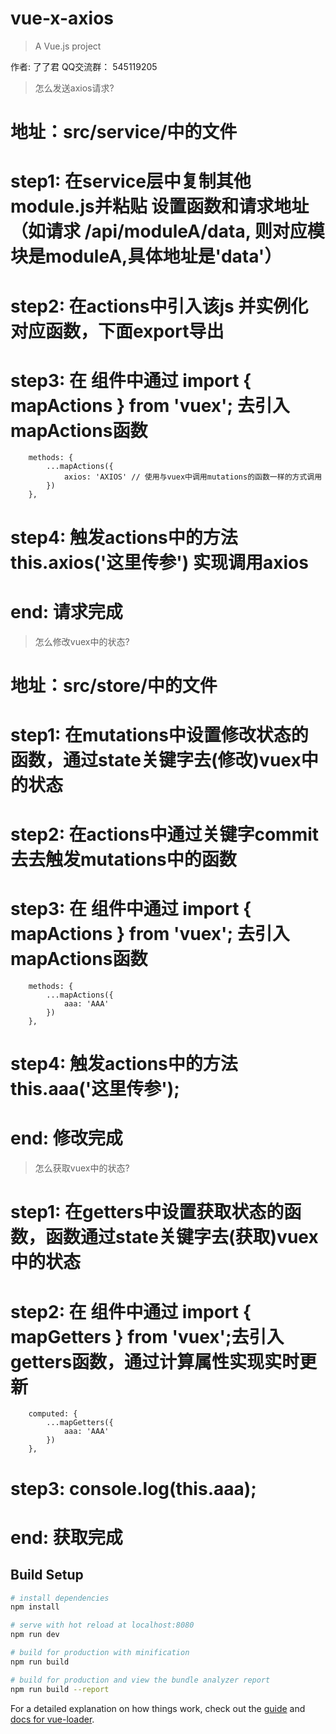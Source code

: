 # vue-x-axios

> A Vue.js project

作者: 了了君
QQ交流群： 545119205


> 怎么发送axios请求?
# 地址：src/service/中的文件
# step1: 在service层中复制其他module.js并粘贴 设置函数和请求地址（如请求 /api/moduleA/data, 则对应模块是moduleA,具体地址是'data'）
# step2: 在actions中引入该js 并实例化对应函数，下面export导出
# step3: 在 组件中通过 import { mapActions } from 'vuex'; 去引入mapActions函数
        methods: {
            ...mapActions({
                axios: 'AXIOS' // 使用与vuex中调用mutations的函数一样的方式调用
            })
        },
# step4: 触发actions中的方法 this.axios('这里传参') 实现调用axios
# end: 请求完成


> 怎么修改vuex中的状态?
# 地址：src/store/中的文件
# step1: 在mutations中设置修改状态的函数，通过state关键字去(修改)vuex中的状态
# step2: 在actions中通过关键字commit去去触发mutations中的函数
# step3: 在 组件中通过 import { mapActions } from 'vuex'; 去引入mapActions函数
        methods: {
            ...mapActions({
                aaa: 'AAA'
            })
        },
# step4: 触发actions中的方法 this.aaa('这里传参');
# end: 修改完成


> 怎么获取vuex中的状态?
# step1: 在getters中设置获取状态的函数，函数通过state关键字去(获取)vuex中的状态
# step2: 在 组件中通过 import { mapGetters } from 'vuex';去引入getters函数，通过计算属性实现实时更新
        computed: {
            ...mapGetters({
                aaa: 'AAA'
            })
        },
# step3: console.log(this.aaa);
# end: 获取完成
 
 
## Build Setup

``` bash
# install dependencies
npm install

# serve with hot reload at localhost:8080
npm run dev

# build for production with minification
npm run build

# build for production and view the bundle analyzer report
npm run build --report
```

For a detailed explanation on how things work, check out the [guide](http://vuejs-templates.github.io/webpack/) and [docs for vue-loader](http://vuejs.github.io/vue-loader).
